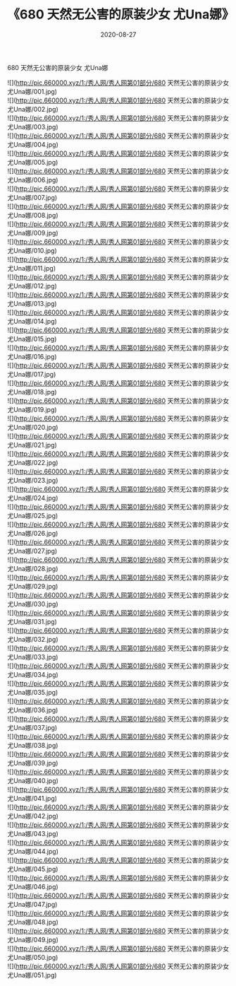﻿---
layout: post
title:  《680 天然无公害的原装少女 尤Una娜》
date:   2020-08-27
img: http://pic.660000.xyz/1:/秀人网/秀人网第01部分/680 天然无公害的原装少女 尤Una娜/000.jpg
categories: [美女, 清纯, 唯美]
---

680 天然无公害的原装少女 尤Una娜

  ![](http://pic.660000.xyz/1:/秀人网/秀人网第01部分/680 天然无公害的原装少女 尤Una娜/001.jpg) <br> ![](http://pic.660000.xyz/1:/秀人网/秀人网第01部分/680 天然无公害的原装少女 尤Una娜/002.jpg) <br> ![](http://pic.660000.xyz/1:/秀人网/秀人网第01部分/680 天然无公害的原装少女 尤Una娜/003.jpg) <br> ![](http://pic.660000.xyz/1:/秀人网/秀人网第01部分/680 天然无公害的原装少女 尤Una娜/004.jpg) <br> ![](http://pic.660000.xyz/1:/秀人网/秀人网第01部分/680 天然无公害的原装少女 尤Una娜/005.jpg) <br> ![](http://pic.660000.xyz/1:/秀人网/秀人网第01部分/680 天然无公害的原装少女 尤Una娜/006.jpg) <br> ![](http://pic.660000.xyz/1:/秀人网/秀人网第01部分/680 天然无公害的原装少女 尤Una娜/007.jpg) <br> ![](http://pic.660000.xyz/1:/秀人网/秀人网第01部分/680 天然无公害的原装少女 尤Una娜/008.jpg) <br> ![](http://pic.660000.xyz/1:/秀人网/秀人网第01部分/680 天然无公害的原装少女 尤Una娜/009.jpg) <br> ![](http://pic.660000.xyz/1:/秀人网/秀人网第01部分/680 天然无公害的原装少女 尤Una娜/010.jpg) <br> ![](http://pic.660000.xyz/1:/秀人网/秀人网第01部分/680 天然无公害的原装少女 尤Una娜/011.jpg) <br> ![](http://pic.660000.xyz/1:/秀人网/秀人网第01部分/680 天然无公害的原装少女 尤Una娜/012.jpg) <br> ![](http://pic.660000.xyz/1:/秀人网/秀人网第01部分/680 天然无公害的原装少女 尤Una娜/013.jpg) <br> ![](http://pic.660000.xyz/1:/秀人网/秀人网第01部分/680 天然无公害的原装少女 尤Una娜/014.jpg) <br> ![](http://pic.660000.xyz/1:/秀人网/秀人网第01部分/680 天然无公害的原装少女 尤Una娜/015.jpg) <br> ![](http://pic.660000.xyz/1:/秀人网/秀人网第01部分/680 天然无公害的原装少女 尤Una娜/016.jpg) <br> ![](http://pic.660000.xyz/1:/秀人网/秀人网第01部分/680 天然无公害的原装少女 尤Una娜/017.jpg) <br> ![](http://pic.660000.xyz/1:/秀人网/秀人网第01部分/680 天然无公害的原装少女 尤Una娜/018.jpg) <br> ![](http://pic.660000.xyz/1:/秀人网/秀人网第01部分/680 天然无公害的原装少女 尤Una娜/019.jpg) <br> ![](http://pic.660000.xyz/1:/秀人网/秀人网第01部分/680 天然无公害的原装少女 尤Una娜/020.jpg) <br> ![](http://pic.660000.xyz/1:/秀人网/秀人网第01部分/680 天然无公害的原装少女 尤Una娜/021.jpg) <br> ![](http://pic.660000.xyz/1:/秀人网/秀人网第01部分/680 天然无公害的原装少女 尤Una娜/022.jpg) <br> ![](http://pic.660000.xyz/1:/秀人网/秀人网第01部分/680 天然无公害的原装少女 尤Una娜/023.jpg) <br> ![](http://pic.660000.xyz/1:/秀人网/秀人网第01部分/680 天然无公害的原装少女 尤Una娜/024.jpg) <br> ![](http://pic.660000.xyz/1:/秀人网/秀人网第01部分/680 天然无公害的原装少女 尤Una娜/025.jpg) <br> ![](http://pic.660000.xyz/1:/秀人网/秀人网第01部分/680 天然无公害的原装少女 尤Una娜/026.jpg) <br> ![](http://pic.660000.xyz/1:/秀人网/秀人网第01部分/680 天然无公害的原装少女 尤Una娜/027.jpg) <br> ![](http://pic.660000.xyz/1:/秀人网/秀人网第01部分/680 天然无公害的原装少女 尤Una娜/028.jpg) <br> ![](http://pic.660000.xyz/1:/秀人网/秀人网第01部分/680 天然无公害的原装少女 尤Una娜/029.jpg) <br> ![](http://pic.660000.xyz/1:/秀人网/秀人网第01部分/680 天然无公害的原装少女 尤Una娜/030.jpg) <br> ![](http://pic.660000.xyz/1:/秀人网/秀人网第01部分/680 天然无公害的原装少女 尤Una娜/031.jpg) <br> ![](http://pic.660000.xyz/1:/秀人网/秀人网第01部分/680 天然无公害的原装少女 尤Una娜/032.jpg) <br> ![](http://pic.660000.xyz/1:/秀人网/秀人网第01部分/680 天然无公害的原装少女 尤Una娜/033.jpg) <br> ![](http://pic.660000.xyz/1:/秀人网/秀人网第01部分/680 天然无公害的原装少女 尤Una娜/034.jpg) <br> ![](http://pic.660000.xyz/1:/秀人网/秀人网第01部分/680 天然无公害的原装少女 尤Una娜/035.jpg) <br> ![](http://pic.660000.xyz/1:/秀人网/秀人网第01部分/680 天然无公害的原装少女 尤Una娜/036.jpg) <br> ![](http://pic.660000.xyz/1:/秀人网/秀人网第01部分/680 天然无公害的原装少女 尤Una娜/037.jpg) <br> ![](http://pic.660000.xyz/1:/秀人网/秀人网第01部分/680 天然无公害的原装少女 尤Una娜/038.jpg) <br> ![](http://pic.660000.xyz/1:/秀人网/秀人网第01部分/680 天然无公害的原装少女 尤Una娜/039.jpg) <br> ![](http://pic.660000.xyz/1:/秀人网/秀人网第01部分/680 天然无公害的原装少女 尤Una娜/040.jpg) <br> ![](http://pic.660000.xyz/1:/秀人网/秀人网第01部分/680 天然无公害的原装少女 尤Una娜/041.jpg) <br> ![](http://pic.660000.xyz/1:/秀人网/秀人网第01部分/680 天然无公害的原装少女 尤Una娜/042.jpg) <br> ![](http://pic.660000.xyz/1:/秀人网/秀人网第01部分/680 天然无公害的原装少女 尤Una娜/043.jpg) <br> ![](http://pic.660000.xyz/1:/秀人网/秀人网第01部分/680 天然无公害的原装少女 尤Una娜/044.jpg) <br> ![](http://pic.660000.xyz/1:/秀人网/秀人网第01部分/680 天然无公害的原装少女 尤Una娜/045.jpg) <br> ![](http://pic.660000.xyz/1:/秀人网/秀人网第01部分/680 天然无公害的原装少女 尤Una娜/046.jpg) <br> ![](http://pic.660000.xyz/1:/秀人网/秀人网第01部分/680 天然无公害的原装少女 尤Una娜/047.jpg) <br> ![](http://pic.660000.xyz/1:/秀人网/秀人网第01部分/680 天然无公害的原装少女 尤Una娜/048.jpg) <br> ![](http://pic.660000.xyz/1:/秀人网/秀人网第01部分/680 天然无公害的原装少女 尤Una娜/049.jpg) <br> ![](http://pic.660000.xyz/1:/秀人网/秀人网第01部分/680 天然无公害的原装少女 尤Una娜/050.jpg) <br> ![](http://pic.660000.xyz/1:/秀人网/秀人网第01部分/680 天然无公害的原装少女 尤Una娜/051.jpg) <br>